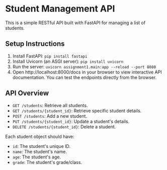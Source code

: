 # Student Management API

This is a simple RESTful API built with FastAPI for managing a list of students.

## Setup Instructions

1. Install FastAPI: `pip install fastapi`
2. Install Uvicorn (an ASGI server): `pip install uvicorn`
3. Run the server: `uvicorn assignment1.main:app --reload --port 8080`
4. Open http://localhost:8000/docs in your browser to view interactive API documentation.
You can test the endpoints directly from the browser.


## API Overview

- `GET /students`: Retrieve all students.
- `GET /students/{student_id}`: Retrieve specific student details.
- `POST /students`: Add a new student.
- `PUT /students/{student_id}`: Update a student's details.
- `DELETE /students/{student_id}`: Delete a student.

Each student object should have:
- `id`: The student's unique ID.
- `name`: The student's name.
- `age`: The student's age.
- `grade`: The student's grade/class.
